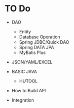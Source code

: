 # TO Do

- DAO
  - Entity
  - Database Operation
  - Spring JDBC/Quick DAO
  - Spring DATA JPA
  - MyBatis Plus

- JSON/YAML/EXCEL

- BASIC JAVA
  - HUTOOL

- How to  Build API
- Integration